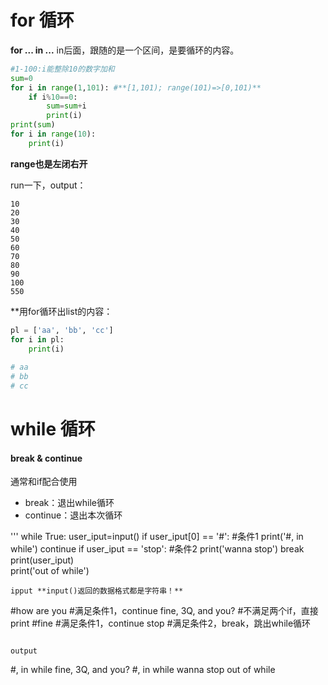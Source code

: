 # for 循环

**for ... in ...** in后面，跟随的是一个区间，是要循环的内容。

```python
#1-100:i能整除10的数字加和
sum=0   
for i in range(1,101): #**[1,101); range(101)=>[0,101)**
    if i%10==0:
        sum=sum+i
        print(i)
print(sum)
for i in range(10):
    print(i)
```

**range也是左闭右开**

run一下，output：

```
10
20
30
40
50
60
70
80
90
100
550
```


**用for循环出list的内容：

```python
pl = ['aa', 'bb', 'cc']
for i in pl:
    print(i)
    
# aa
# bb
# cc
```

# while 循环

#### break & continue

通常和if配合使用

- break：退出while循环
- continue：退出本次循环

'''
while True:
    user_iput=input()
    if user_iput[0] == '#':    #条件1
        print('#, in while')
        continue
    if user_iput == 'stop':    #条件2
        print('wanna stop')
        break
    print(user_iput)           
print('out of while')
```
ipput **input()返回的数据格式都是字符串！**
```
#how are you      #满足条件1，continue
fine, 3Q, and you? #不满足两个if，直接print
#fine               #满足条件1，continue
stop                 #满足条件2，break，跳出while循环
```

output
```
#, in while
fine, 3Q, and you?
#, in while
wanna stop
out of while
```

